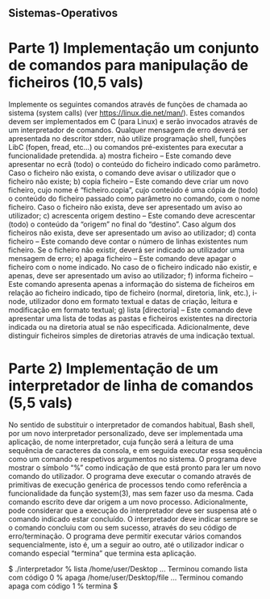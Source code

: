 ## Sistemas-Operativos
# Parte 1) Implementação um conjunto de comandos para manipulação de ficheiros (10,5 vals)
Implemente os seguintes comandos através de funções de chamada ao sistema (system calls) (ver https://linux.die.net/man/). Estes comandos devem ser implementados em C (para Linux) e serão invocados através de um interpretador de comandos. Qualquer
mensagem de erro deverá ser apresentada no descritor stderr, não utilize programação shell, funções LibC (fopen, fread, etc…) ou comandos pré-existentes para executar a funcionalidade pretendida.
a) mostra ficheiro – Este comando deve apresentar no ecrã (todo) o conteúdo do ficheiro indicado como parâmetro. Caso o ficheiro não exista, o comando deve avisar o utilizador que o ficheiro não existe;
b) copia ficheiro – Este comando deve criar um novo ficheiro, cujo nome é “ficheiro.copia”, cujo conteúdo é uma cópia de (todo) o conteúdo do ficheiro passado como parâmetro no comando, com o nome ficheiro. Caso o ficheiro não exista, deve ser apresentado um aviso ao utilizador;
c) acrescenta origem destino – Este comando deve acrescentar (todo) o conteúdo da “origem” no final do “destino”. Caso algum dos ficheiros não exista, deve ser apresentado um aviso ao utilizador;
d) conta ficheiro – Este comando deve contar o número de linhas existentes num ficheiro. Se o ficheiro não existir, deverá ser indicado ao utilizador uma mensagem de erro;
e) apaga ficheiro – Este comando deve apagar o ficheiro com o nome indicado. No caso de o ficheiro indicado não existir, e apenas, deve ser apresentado um aviso ao utilizador;
f) informa ficheiro – Este comando apresenta apenas a informação do sistema de ficheiros em relação ao ficheiro indicado, tipo de ficheiro (normal, diretoria, link, etc.), i-node, utilizador dono em formato textual e datas de criação, leitura e modificação em formato textual;
g) lista [directoria] – Este comando deve apresentar uma lista de todas as pastas e ficheiros existentes na directoria indicada ou na diretoria atual se não especificada. Adicionalmente, deve distinguir ficheiros simples de diretorias através de uma indicação textual.

# Parte 2) Implementação de um interpretador de linha de comandos (5,5 vals)
No sentido de substituir o interpretador de comandos habitual, Bash shell, por um novo interpretador personalizado, deve ser implementada uma aplicação, de nome interpretador, cuja função será a leitura de uma sequência de caracteres da consola, e em seguida executar essa sequência como um comando e respetivos argumentos no
sistema. O programa deve mostrar o símbolo “%” como indicação de que está pronto para ler um novo comando do utilizador. O programa deve executar o comando através de primitivas de execução genérica de processos tendo como referência a funcionalidade da função system(3), mas sem fazer
uso da mesma. Cada comando escrito deve dar origem a um novo processo. Adicionalmente, pode considerar que a execução do interpretador deve ser suspensa até o comando indicado estar concluído. O interpretador deve indicar sempre se o comando concluiu com ou sem sucesso, através do seu código de erro/terminação. O programa deve permitir executar vários comandos sequencialmente, isto é, um a seguir
ao outro, até o utilizador indicar o comando especial “termina” que termina esta aplicação.

$ ./interpretador
% lista /home/user/Desktop
...
Terminou comando lista com código 0
% apaga /home/user/Desktop/file
...
Terminou comando apaga com código 1
% termina
$
